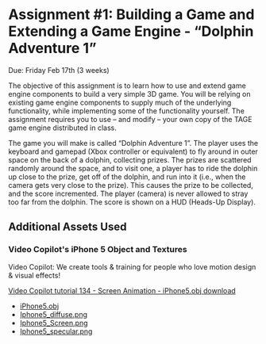 # Assignment #1:  Building a Game and Extending a Game Engine - “Dolphin Adventure 1”

Due: Friday Feb 17th  (3 weeks)

The objective of this assignment is to learn how to use and extend game engine
components to build a very simple 3D game. You will be relying on existing game
engine components to supply much of the underlying functionality, while
implementing some of the functionality yourself. The assignment requires you to
use – and modify – your own copy of the TAGE game engine distributed in class.

The game you will make is called “Dolphin Adventure 1”. The player uses the
keyboard and gamepad (Xbox controller or equivalent) to fly around in outer
space on the back of a dolphin, collecting prizes.  The prizes are scattered
randomly around the space, and to visit one, a player has to ride the dolphin
up close to the prize, get off of the dolphin, and run into it (i.e., when the
camera gets very close to the prize). This causes the prize to be collected,
and the score incremented. The player (camera) is never allowed to stray too
far from the dolphin. The score is shown on a HUD (Heads-Up Display).

## Additional Assets Used

### Video Copilot's iPhone 5 Object and Textures

Video Copilot: We create tools & training for people who love motion
design & visual effects!

[Video Copilot tutorial 134 - Screen Animation - iPhone5.obj download](https://www.videocopilot.net/tutorials/screen_animations/)

- [iPhone5.obj](assets/models/iPhone5.obj)
- [Iphone5_diffuse.png](assets/textures/Iphone5_diffuse.png)
- [Iphone5_Screen.png](assets/textures/Iphone5_Screen.png)
- [Iphone5_specular.png](assets/textures/Iphone5_specular.png)
